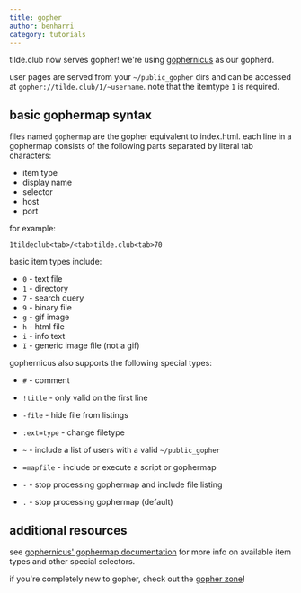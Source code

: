 ```yaml
---
title: gopher
author: benharri
category: tutorials
---
```


tilde.club now serves gopher! we're using
[gophernicus](https://github.com/gophernicus/gophernicus) as our
gopherd.

user pages are served from your `~/public_gopher` dirs and can be
accessed at `gopher://tilde.club/1/~username`. note that the itemtype
`1` is required.

## basic gophermap syntax

files named `gophermap` are the gopher equivalent to index.html. each
line in a gophermap consists of the following parts separated by literal
tab characters:

-   item type
-   display name
-   selector
-   host
-   port

for example:

`1tildeclub<tab>/<tab>tilde.club<tab>70`

basic item types include:

-   `0` - text file
-   `1` - directory
-   `7` - search query
-   `9` - binary file
-   `g` - gif image
-   `h` - html file
-   `i` - info text
-   `I` - generic image file (not a gif)

gophernicus also supports the following special types:

-   `#` - comment
-   `!title` - only valid on the first line
-   `-file` - hide file from listings
-   `:ext=type` - change filetype
-   `~` - include a list of users with a valid `~/public_gopher`
-   `=mapfile` - include or execute a script or gophermap
-   `-` - stop processing gophermap and include file listing

-   `.` - stop processing gophermap (default)

## additional resources

see [gophernicus' gophermap
documentation](https://github.com/gophernicus/gophernicus/blob/master/README.gophermap)
for more info on available item types and other special selectors.

if you're completely new to gopher, check out the [gopher zone](https://gopher.zone)!
